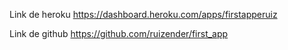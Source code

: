 Link de heroku
https://dashboard.heroku.com/apps/firstapperuiz

Link de github
https://github.com/ruizender/first_app

